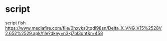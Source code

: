 # script
script fish
https://www.mediafire.com/file/0hxvks0tqdl98sn/Delta_X_VNG_V15%2528V2.652%2529.apk/file?dkey=n3kj7bl3uht&r=458
